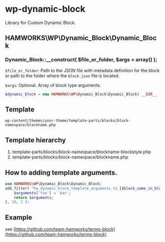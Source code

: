 # wp-dynamic-block

Library for Custom Dynamic Block.

## HAMWORKS\WP\Dynamic_Block\Dynamic_Block

### Dynamic_Block::__construct(  $file_or_folder, $args = array() );

`$file_or_folder`:  Path to the JSON file with metadata definition for the block or path to the folder where the `block.json` file is located.

`$args`: Optional. Array of block type arguments.


```php
$dynamic_block = new HAMWORKS\WP\Dynamic_Block\Dynamic_Block( __DIR__ );
```

## Template

```
wp-content/themes/your-theme/template-parts/blocks/block-namespace/blockname.php
```

## Template hierarchy

1. template-parts/blocks/block-namespace/blockname-blockstyle.php
2. template-parts/blocks/block-namespace/blockname.php


## How to adding template arguments.

```php
use HAMWORKS\WP\Dynamic_Block\Dynamic_Block;
add_filter( "hw_dynamic_block_template_arguments_to_{$block_name_in_block_json}", function ( array $arguments, array $attributes, Dynamic_Block $block_instance ) {
	$arguments['foo'] = 'bar';
	return $arguments;
}, 10, 3 );
```

## Example

see [https://github.com/team-hamworks/terms-block](https://github.com/team-hamworks/terms-block)
